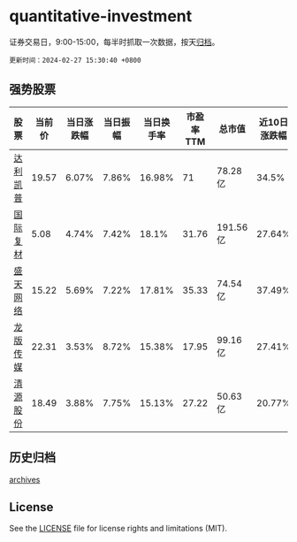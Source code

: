 # quantitative-investment

证券交易日，9:00-15:00，每半时抓取一次数据，按天[归档](archives)。

`更新时间：2024-02-27 15:30:40 +0800`

## 强势股票

|股票|当前价|当日涨跌幅|当日振幅|当日换手率|市盈率TTM|总市值|近10日涨跌幅|
|----|----|----|----|----|----|----|----|
|[达利凯普](https://xueqiu.com/S/SZ301566)|19.57|6.07%|7.86%|16.98%|71|78.28亿|34.5%|
|[国际复材](https://xueqiu.com/S/SZ301526)|5.08|4.74%|7.42%|18.1%|31.76|191.56亿|27.64%|
|[盛天网络](https://xueqiu.com/S/SZ300494)|15.22|5.69%|7.22%|17.81%|35.33|74.54亿|37.49%|
|[龙版传媒](https://xueqiu.com/S/SH605577)|22.31|3.53%|8.72%|15.38%|17.95|99.16亿|27.41%|
|[清源股份](https://xueqiu.com/S/SH603628)|18.49|3.88%|7.75%|15.13%|27.22|50.63亿|20.77%|

## 历史归档

[archives](archives)

## License

See the [LICENSE](LICENSE) file for license rights and limitations (MIT).